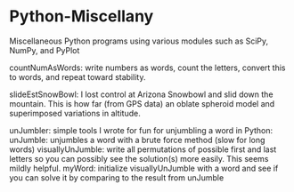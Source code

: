 # Python-Miscellany
Miscellaneous Python programs using various modules such as SciPy, NumPy, and PyPlot


countNumAsWords: write numbers as words, count the letters, convert this to words, and repeat toward stability.

slideEstSnowBowl: I lost control at Arizona Snowbowl and slid down the mountain. This is how far (from GPS data) an oblate spheroid model and superimposed variations in altitude.

unJumbler: simple tools I wrote for fun for unjumbling a word in Python:
  unJumble: unjumbles a word with a brute force method (slow for long words)
  visuallyUnJumble: write all permutations of possible first and last letters so you can possibly see the solution(s) more easily. This seems mildly helpful.
  myWord: initialize visuallyUnJumble with a word and see if you can solve it by comparing to the result from unJumble
